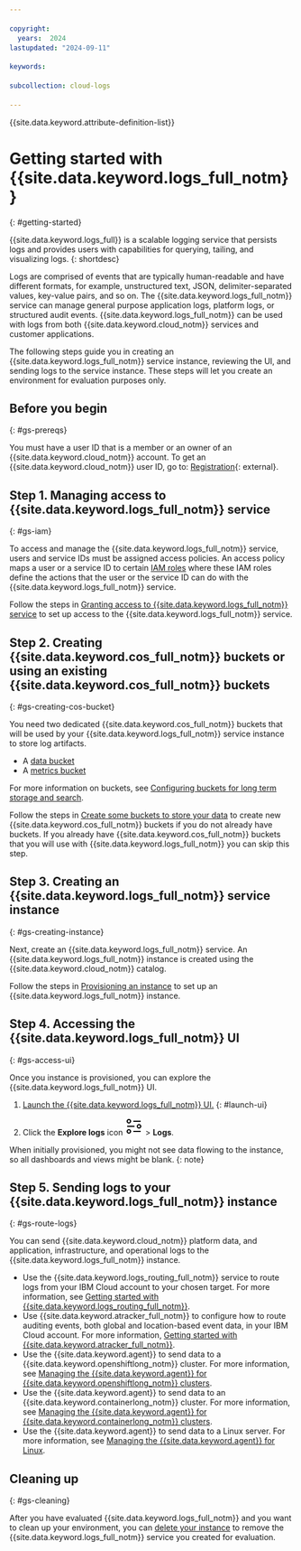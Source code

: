 ```yaml
---

copyright:
  years:  2024
lastupdated: "2024-09-11"

keywords:

subcollection: cloud-logs

---
```


{{site.data.keyword.attribute-definition-list}}

# Getting started with {{site.data.keyword.logs_full_notm}}
{: #getting-started}

{{site.data.keyword.logs_full}} is a scalable logging service that persists logs and provides users with capabilities for querying, tailing, and visualizing logs.
{: shortdesc}

Logs are comprised of events that are typically human-readable and have different formats, for example, unstructured text, JSON, delimiter-separated values, key-value pairs, and so on. The {{site.data.keyword.logs_full_notm}} service can manage general purpose application logs, platform logs, or structured audit events. {{site.data.keyword.logs_full_notm}} can be used with logs from both {{site.data.keyword.cloud_notm}} services and customer applications.

The following steps guide you in creating an {{site.data.keyword.logs_full_notm}} service instance, reviewing the UI, and sending logs to the service instance. These steps will let you create an environment for evaluation purposes only.

## Before you begin
{: #gs-prereqs}

You must have a user ID that is a member or an owner of an {{site.data.keyword.cloud_notm}} account. To get an {{site.data.keyword.cloud_notm}} user ID, go to: [Registration](https://{DomainName}/login){: external}.

## Step 1. Managing access to {{site.data.keyword.logs_full_notm}} service
{: #gs-iam}

To access and manage the {{site.data.keyword.logs_full_notm}} service, users and service IDs must be assigned access policies. An access policy maps a user or a service ID to certain [IAM roles](/docs/cloud-logs?topic=cloud-logs-iam) where these IAM roles define the actions that the user or the service ID can do with the {{site.data.keyword.logs_full_notm}} service.

Follow the steps in [Granting access to {{site.data.keyword.logs_full_notm}} service](/docs/cloud-logs?topic=cloud-logs-iam-assign-access&interface=ui) to set up access to the {{site.data.keyword.logs_full_notm}} service.

## Step 2. Creating {{site.data.keyword.cos_full_notm}} buckets or using an existing {{site.data.keyword.cos_full_notm}} buckets
{: #gs-creating-cos-bucket}

You need two dedicated {{site.data.keyword.cos_full_notm}} buckets that will be used by your {{site.data.keyword.logs_full_notm}} service instance to store log artifacts.

* A [data bucket](/docs/cloud-logs?topic=cloud-logs-configure-data-bucket&interface=cli)
* A [metrics bucket](/docs/cloud-logs?topic=cloud-logs-configure-metrics-bucket&interface=cli)

For more information on buckets, see [Configuring buckets for long term storage and search](/docs/cloud-logs?topic=cloud-logs-about-bucket).

Follow the steps in [Create some buckets to store your data](/docs/cloud-object-storage?topic=cloud-object-storage-getting-started-cloud-object-storage#gs-create-buckets) to create new {{site.data.keyword.cos_full_notm}} buckets if you do not already have buckets. If you already have {{site.data.keyword.cos_full_notm}} buckets that you will use with {{site.data.keyword.logs_full_notm}} you can skip this step.

## Step 3. Creating an {{site.data.keyword.logs_full_notm}} service instance
{: #gs-creating-instance}

Next, create an {{site.data.keyword.logs_full_notm}} service. An {{site.data.keyword.logs_full_notm}} instance is created using the {{site.data.keyword.cloud_notm}} catalog.

Follow the steps in [Provisioning an instance](/docs/cloud-logs?topic=cloud-logs-instance-provision&interface=cli) to set up an {{site.data.keyword.logs_full_notm}} instance.


## Step 4. Accessing the {{site.data.keyword.logs_full_notm}} UI
{: #gs-access-ui}

Once you instance is provisioned, you can explore the {{site.data.keyword.logs_full_notm}} UI.

1. [Launch the {{site.data.keyword.logs_full_notm}} UI.](/docs/cloud-logs?topic=cloud-logs-instance-launch#instance-launch-cloud-ui)
{: #launch-ui}

2. Click the **Explore logs** icon ![Explore logs icon](/icons/explore.svg "Explore logs") > **Logs**.

When initially provisioned, you might not see data flowing to the instance, so all dashboards and views might be blank.
{: note}


## Step 5. Sending logs to your {{site.data.keyword.logs_full_notm}} instance
{: #gs-route-logs}

You can send {{site.data.keyword.cloud_notm}} platform data, and application, infrastructure, and operational logs to the {{site.data.keyword.logs_full_notm}} instance.

- Use the {{site.data.keyword.logs_routing_full_notm}} service to route logs from your IBM Cloud account to your chosen target. For more information, see [Getting started with {{site.data.keyword.logs_routing_full_notm}}](/docs/logs-router?topic=logs-router-getting-started).
- Use {{site.data.keyword.atracker_full_notm}} to configure how to route auditing events, both global and location-based event data, in your IBM Cloud account. For more information, [Getting started with {{site.data.keyword.atracker_full_notm}}](/docs/atracker?topic=atracker-getting-started).
- Use the {{site.data.keyword.agent}} to send data to a {{site.data.keyword.openshiftlong_notm}} cluster. For more information, see [Managing the {{site.data.keyword.agent}} for {{site.data.keyword.openshiftlong_notm}} clusters](/docs/cloud-logs?topic=cloud-logs-agent-openshift).
- Use the {{site.data.keyword.agent}} to send data to an {{site.data.keyword.containerlong_notm}} cluster. For more information, see [Managing the {{site.data.keyword.agent}} for {{site.data.keyword.containerlong_notm}} clusters](/docs/cloud-logs?topic=cloud-logs-agent-std-cluster).
- Use the {{site.data.keyword.agent}} to send data to a Linux server. For more information, see [Managing the {{site.data.keyword.agent}} for Linux](/docs/cloud-logs?topic=cloud-logs-agent-linux).



## Cleaning up
{: #gs-cleaning}

After you have evaluated {{site.data.keyword.logs_full_notm}} and you want to clean up your environment, you can [delete your instance](/docs/cloud-logs?topic=cloud-logs-instance-remove&interface=cli) to remove the {{site.data.keyword.logs_full_notm}} service you created for evaluation.
